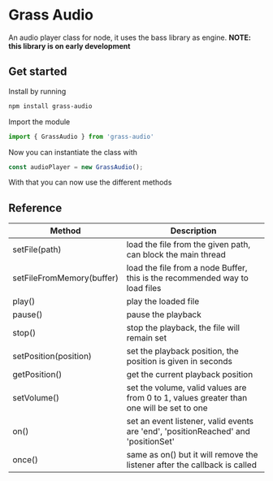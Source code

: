# Grass Audio
An audio player class for node, it uses the bass library as engine.
**NOTE: this library is on early development**

## Get started
Install by running
```bash
npm install grass-audio
```
Import the module
```js
import { GrassAudio } from 'grass-audio'
```
Now you can instantiate the class with
```js
const audioPlayer = new GrassAudio(); 
```
With that you can now use the different methods

## Reference

| Method                    | Description                                                                              |
|---------------------------|------------------------------------------------------------------------------------------|
| setFile(path)             | load the file from the given path, can block the main thread                             |
| setFileFromMemory(buffer) | load the file from a node Buffer, this is the recommended way to load files              |
| play()                    | play the loaded file                                                                     |
| pause()                   | pause the playback                                                                       |
| stop()                    | stop the playback, the file will remain set                                              |
| setPosition(position)     | set the playback position, the position is given in seconds                              |
| getPosition()             | get the current playback position                                                        |
| setVolume()               | set the volume, valid values are from 0 to 1, values greater than one will be set to one |
| on()                      | set an event listener, valid events are 'end', 'positionReached' and 'positionSet'       |
| once()                    | same as on() but it will remove the listener after the callback is called                |

